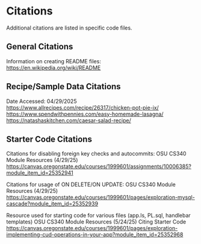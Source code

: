 # Citations
Additional citations are listed in specific code files.

## General Citations
Information on creating README files: https://en.wikipedia.org/wiki/README

## Recipe/Sample Data Citations
Date Accessed: 04/29/2025
https://www.allrecipes.com/recipe/26317/chicken-pot-pie-ix/
https://www.spendwithpennies.com/easy-homemade-lasagna/
https://natashaskitchen.com/caesar-salad-recipe/

## Starter Code Citations
Citations for disabling foreign key checks and autocommits:
OSU CS340 Module Resources (4/29/25) https://canvas.oregonstate.edu/courses/1999601/assignments/10006385?module_item_id=25352941

Citations for usage of ON DELETE/ON UPDATE:
OSU CS340 Module Resources (4/29/25) https://canvas.oregonstate.edu/courses/1999601/pages/exploration-mysql-cascade?module_item_id=25352939

Resource used for starting code for various files (app.ls, PL.sql, handlebar templates)
OSU CS340 Module Resources (5/24/25) Citing Starter Code https://canvas.oregonstate.edu/courses/1999601/pages/exploration-implementing-cud-operations-in-your-app?module_item_id=25352968





